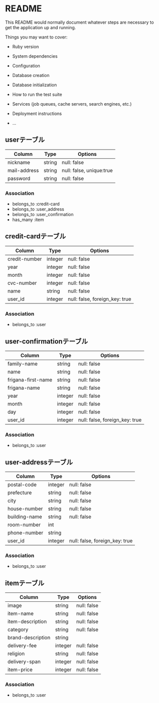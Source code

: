 # README

This README would normally document whatever steps are necessary to get the
application up and running.

Things you may want to cover:

* Ruby version

* System dependencies

* Configuration

* Database creation

* Database initialization

* How to run the test suite

* Services (job queues, cache servers, search engines, etc.)

* Deployment instructions

* ...

## userテーブル

|Column|Type|Options|
|------|----|-------|
|nickname|string|null: false|
|mail-address|string|null: false, unique:true|
|password|string|null: false|

### Association
- belongs_to :credit-card
- belongs_to :user_address
- belongs_to :user_confirmation
- has_many :item




## credit-cardテーブル

|Column|Type|Options|
|------|----|-------|
|credit-number|integer|null: false|
|year|integer|null: false|
|month|integer|null: false|
|cvc-number|integer|null: false|
|name|string|null: false|
|user_id|integer|null: false, foreign_key: true|

### Association
- belongs_to :user




## user-confirmationテーブル

|Column|Type|Options|
|------|----|-------|
|family-name|string|null: false|
|name|string|null: false|
|frigana-first-name|string|null: false|
|frigana-name|string|null: false|
|year|integer|null: false|
|month|integer|null: false|
|day|integer|null: false|
|user_id|integer|null: false, foreign_key: true|

### Association
- belongs_to :user




## user-addressテーブル

|Column|Type|Options|
|------|----|-------|
|postal-code|integer|null: false|
|prefecture|string|null: false|
|city|string|null: false|
|house-number|string|null: false|
|building-name|string|null: false|
|room-number|int|
|phone-number|string|
|user_id|integer|null: false, foreign_key: true|

### Association
- belongs_to :user




## itemテーブル

|Column|Type|Options|
|------|----|-------|
|image|string|null: false|
|item-name|string|null: false|
|item-description|string|null: false|
|category|string|null: false|
|brand-description|string|
|delivery-fee|integer|null: false|
|religion|string|null: false|
|delivery-span|integer|null: false|
|item-price|integer|null: false|

### Association
- belongs_to :user